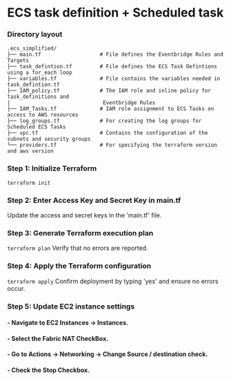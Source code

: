 ECS task definition + Scheduled task
============================

### Directory layout

    .ecs_simplified/
    ├── main.tf                   # File defines the Eventbridge Rules and Targets 
    ├── task_defintion.tf         # File defines the ECS Task Defintions using a for_each loop
    ├── variables.tf              # File contains the variables needed in task_defintion.tf
    ├── IAM_policy.tf             # The IAM role and inline policy for task_definitions and 
    |                              Eventbridge Rules
    ├── IAM_Tasks.tf              # IAM role assignment to ECS Tasks on access to AWS resources
    ├── log_groups.tf             # For creating the log groups for Scheduled ECS Tasks
    ├── vpc.tf                    # Contains the configuration of the subnets and security groups
    └── providers.tf              # For specifying the terraform version and aws version



### Step 1: Initialize Terraform
`terraform init`

### Step 2: Enter Access Key and Secret Key in main.tf
Update the access and secret keys in the 'main.tf' file.

### Step 3: Generate Terraform execution plan
`terraform plan`
Verify that no errors are reported.

### Step 4: Apply the Terraform configuration
`terraform apply`
Confirm deployment by typing 'yes' and ensure no errors occur.

### Step 5: Update EC2 instance settings
#### - Navigate to EC2 Instances -> Instances.
#### - Select the Fabric NAT CheckBox.
#### - Go to Actions -> Networking -> Change Source / destination check.
#### - Check the Stop Checkbox.
